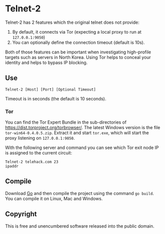 # Telnet-2

Telnet-2 has 2 features which the original telnet does not provide:

1. By default, it connects via Tor (expecting a local proxy to run at `127.0.0.1:9050`)
2. You can optionally define the connection timeout (default is 10s).

Both of those features can be important when investigating high-profile targets such as servers in North Korea. Using Tor helps to conceal your identity and helps to bypass IP blocking.

## Use

```
Telnet-2 [Host] [Port] [Optional Timeout]
```

Timeout is in seconds (the default is 10 seconds).

### Tor

You can find the Tor Expert Bundle in the sub-directories of https://dist.torproject.org/torbrowser/. The latest Windows version is the file `tor-win64-0.4.0.5.zip`. Extract it and start `tor.exe`, which will start the proxy listening on `127.0.0.1:9050`.

With the following server and command you can see which Tor exit node  IP is assigned to the current circuit:

```
Telnet-2 telehack.com 23
ipaddr
```

## Compile

Download [Go](https://golang.org/dl/) and then compile the project using the command `go build`. You can compile it on Linux, Mac and Windows.

## Copyright

This is free and unencumbered software released into the public domain.